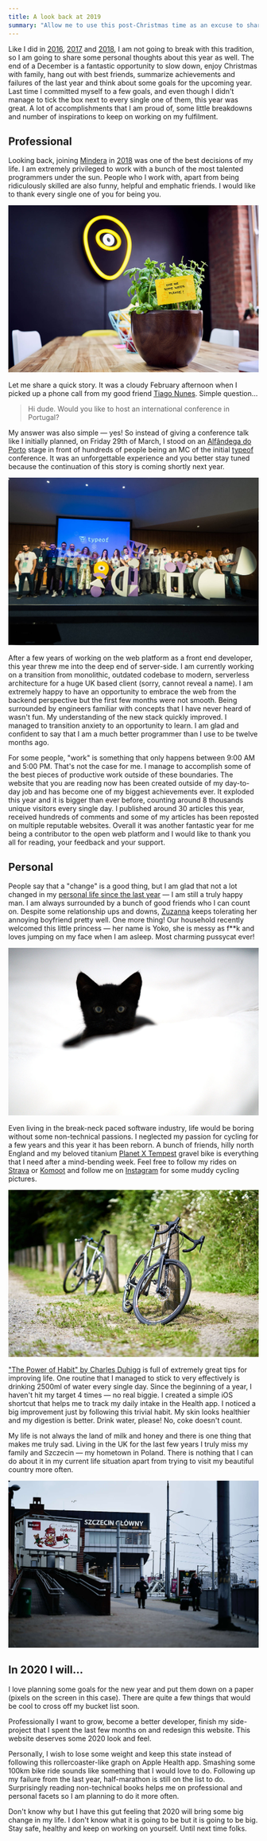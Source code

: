 ```yaml
---
title: A look back at 2019
summary: "Allow me to use this post-Christmas time as an excuse to share some achievements and failures from the past year. It is also a great opportunity to think about some goals for the coming year, 2020."
---
```


Like I did in [2016](https://pawelgrzybek.com/a-look-back-at-2016/), [2017](https://pawelgrzybek.com/a-look-back-at-2017/) and [2018](https://pawelgrzybek.com/a-look-back-at-2018/), I am not going to break with this tradition, so I am going to share some personal thoughts about this year as well. The end of a December is a fantastic opportunity to slow down, enjoy Christmas with family, hang out with best friends, summarize achievements and failures of the last year and think about some goals for the upcoming year. Last time I committed myself to a few goals, and even though I didn't manage to tick the box next to every single one of them, this year was great. A lot of accomplishments that I am proud of, some little breakdowns and number of inspirations to keep on working on my fulfilment.

## Professional

Looking back, joining [Mindera]() in [2018](https://pawelgrzybek.com/a-look-back-at-2018/#professional) was one of the best decisions of my life. I am extremely privileged to work with a bunch of the most talented programmers under the sun. People who I work with, apart from being ridiculously skilled are also funny, helpful and emphatic friends. I would like to thank every single one of you for being you.

![Plant at Mindera](2019-12-28-1.jpg)

Let me share a quick story. It was a cloudy February afternoon when I picked up a phone call from my good friend [Tiago Nunes](https://twitter.com/tsbnunes). Simple question…

> Hi dude. Would you like to host an international conference in Portugal?

My answer was also simple — yes! So instead of giving a conference talk like I initially planned, on Friday 29th of March, I stood on an [Alfândega do Porto](https://www.ccalfandegaporto.com/en/) stage in front of hundreds of people being an MC of the initial [typeof](https://typeofconf.com) conference. It was an unforgettable experience and you better stay tuned because the continuation of this story is coming shortly next year.

![Organizers of typeof conference on the stage](2019-12-28-2.jpg)

After a few years of working on the web platform as a front end developer, this year threw me into the deep end of server-side. I am currently working on a transition from monolithic, outdated codebase to modern, serverless architecture for a huge UK based client (sorry, cannot reveal a name). I am extremely happy to have an opportunity to embrace the web from the backend perspective but the first few months were not smooth. Being surrounded by engineers familiar with concepts that I have never heard of wasn't fun. My understanding of the new stack quickly improved. I managed to transition anxiety to an opportunity to learn. I am glad and confident to say that I am a much better programmer than I use to be twelve months ago.

For some people, "work" is something that only happens between 9:00 AM and 5:00 PM. That's not the case for me. I manage to accomplish some of the best pieces of productive work outside of these boundaries. The website that you are reading now has been created outside of my day-to-day job and has become one of my biggest achievements ever. It exploded this year and it is bigger than ever before, counting around 8 thousands unique visitors every single day. I published around 30 articles this year, received hundreds of comments and some of my articles has been reposted on multiple reputable websites. Overall it was another fantastic year for me being a contributor to the open web platform and I would like to thank you all for reading, your feedback and your support.

## Personal

People say that a "change" is a good thing, but I am glad that not a lot changed in my [personal life since the last year](https://pawelgrzybek.com/a-look-back-at-2018/#personal) — I am still a truly happy man. I am always surrounded by a bunch of good friends who I can count on. Despite some relationship ups and downs, [Zuzanna](https://zuzannarupinska.com) keeps tolerating her annoying boyfriend pretty well. One more thing! Our household recently welcomed this little princess — her name is Yoko, she is messy as f**k and loves jumping on my face when I am asleep. Most charming pussycat ever!

![My cat Yoko](2019-12-28-3.jpg)

Even living in the break-neck paced software industry, life would be boring without some non-technical passions. I neglected my passion for cycling for a few years and this year it has been reborn. A bunch of friends, hilly north England and my beloved titanium [Planet X Tempest](https://www.planetx.co.uk/i/q/CBPXTEMV3FOR1700/planet-x-tempest-sram-force1-titanium-gravel-bike) gravel bike is everything that I need after a mind-bending week. Feel free to follow my rides on [Strava](https://www.strava.com/athletes/12877553) or [Komoot](https://www.komoot.com/user/833144369959) and follow me on [Instagram](https://www.instagram.com/pawelgrzybek/) for some muddy cycling pictures.

![My titanium Planet X Tempest bike](2019-12-28-4.jpg)

["The Power of Habit" by Charles Duhigg](https://www.amazon.com/Power-Habit-What-Life-Business/dp/081298160X) is full of extremely great tips for improving life. One routine that I managed to stick to very effectively is drinking 2500ml of water every single day. Since the beginning of a year, I haven't hit my target 4 times — no real biggie. I created a simple iOS shortcut that helps me to track my daily intake in the Health app. I noticed a big improvement just by following this trivial habit. My skin looks healthier and my digestion is better. Drink water, please! No, coke doesn't count.

My life is not always the land of milk and honey and there is one thing that makes me truly sad. Living in the UK for the last few years I truly miss my family and Szczecin —  my hometown in Poland. There is nothing that I can do about it in my current life situation apart from trying to visit my beautiful country more often.

![My hometown Szczecin](2019-12-28-5.jpg)

## In 2020 I will…

I love planning some goals for the new year and put them down on a paper (pixels on the screen in this case). There are quite a few things that would be cool to cross off my bucket list soon.

Professionally I want to grow, become a better developer, finish my side-project that I spent the last few months on and redesign this website. This website deserves some 2020 look and feel.

Personally, I wish to lose some weight and keep this state instead of following this rollercoaster-like graph on Apple Health app. Smashing some 100km bike ride sounds like something that I would love to do. Following up my failure from the last year, half-marathon is still on the list to do. Surprisingly reading non-technical books helps me on professional and personal facets so I am planning to do it more often.

Don't know why but I have this gut feeling that 2020 will bring some big change in my life. I don't know what it is going to be but it is going to be big. Stay safe, healthy and keep on working on yourself. Until next time folks.
